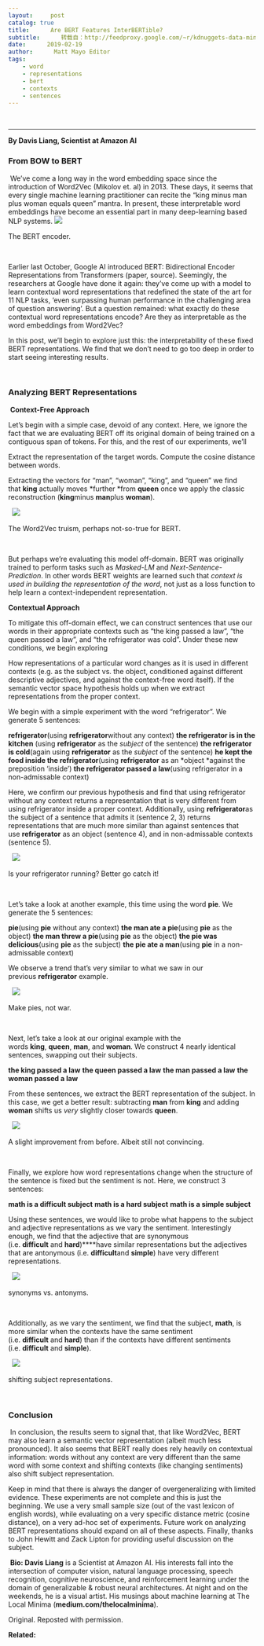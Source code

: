 ```yaml
---
layout:     post
catalog: true
title:      Are BERT Features InterBERTible?
subtitle:      转载自：http://feedproxy.google.com/~r/kdnuggets-data-mining-analytics/~3/3h5Z8E3JveA/bert-features-interbertible.html
date:      2019-02-19
author:      Matt Mayo Editor
tags:
    - word
    - representations
    - bert
    - contexts
    - sentences
---
```



  
 





---

**By Davis Liang, Scientist at Amazon AI**

### **From BOW to BERT**

 We’ve come a long way in the word embedding space since the introduction of Word2Vec (Mikolov et. al) in 2013. These days, it seems that every single machine learning practitioner can recite the “king minus man plus woman equals queen” mantra. In present, these interpretable word embeddings have become an essential part in many deep-learning based NLP systems.
![](https://cdn-images-1.medium.com/max/600/1*IpzhNX2R1GagUNDidgnNiQ.png)


The BERT encoder.


 

Earlier last October, Google AI introduced BERT: Bidirectional Encoder Representations from Transformers (paper, source). Seemingly, the researchers at Google have done it again: they’ve come up with a model to learn contextual word representations that redefined the state of the art for 11 NLP tasks, ‘even surpassing human performance in the challenging area of question answering’. But a question remained: what exactly do these contextual word representations encode? Are they as interpretable as the word embeddings from Word2Vec?

In this post, we’ll begin to explore just this: the interpretability of these fixed BERT representations. We find that we don’t need to go too deep in order to start seeing interesting results.

 

### Analyzing BERT Representations

 **Context-Free Approach**

Let’s begin with a simple case, devoid of any context. Here, we ignore the fact that we are evaluating BERT off its original domain of being trained on a contiguous span of tokens. For this, and the rest of our experiments, we’ll

Extract the representation of the target words.
Compute the cosine distance between words.

Extracting the vectors for “man”, “woman”, “king”, and “queen” we find that **king** actually moves *further *from **queen** once we apply the classic reconstruction (**king**minus **man**plus **woman**).

 
![](https://cdn-images-1.medium.com/max/800/1*QtiJj-AlZ1gu_P1pYl7rBA.png)


The Word2Vec truism, perhaps not-so-true for BERT.


 

But perhaps we’re evaluating this model off-domain. BERT was originally trained to perform tasks such as *Masked-LM* and *Next-Sentence-Prediction*. In other words BERT weights are learned such that *context is used in building the representation of the word*, not just as a loss function to help learn a context-independent representation.

**Contextual Approach**

To mitigate this off-domain effect, we can construct sentences that use our words in their appropriate contexts such as “the king passed a law”, “the queen passed a law”, and “the refrigerator was cold”. Under these new conditions, we begin exploring

How representations of a particular word changes as it is used in different contexts (e.g. as the subject vs. the object, conditioned against different descriptive adjectives, and against the context-free word itself).
If the semantic vector space hypothesis holds up when we extract representations from the proper context.

We begin with a simple experiment with the word “refrigerator”. We generate 5 sentences:

**refrigerator**(using **refrigerator**without any context)
**the refrigerator is in the kitchen** (using **refrigerator** as the *subject* of the sentence)
**the refrigerator is cold**(again using **refrigerator** as the *subject* of the sentence)
**he kept the food inside the refrigerator**(using **refrigerator** as an *object *against the preposition ‘inside’)
**the refrigerator passed a law**(using refrigerator in a non-admissable context)

Here, we confirm our previous hypothesis and find that using refrigerator without any context returns a representation that is very different from using refrigerator inside a proper context. Additionally, using **refrigerator**as the subject of a sentence that admits it (sentence 2, 3) returns representations that are much more similar than against sentences that use **refrigerator** as an object (sentence 4), and in non-admissable contexts (sentence 5).

 
![](https://cdn-images-1.medium.com/max/800/1*dgH4p-B5zfz9DHOa25_9dQ.png)


Is your refrigerator running? Better go catch it!


 

Let’s take a look at another example, this time using the word **pie**. We generate the 5 sentences:

**pie**(using **pie** without any context)
**the man ate a pie**(using **pie** as the object)
**the man threw a pie**(using **pie** as the object)
**the pie was delicious**(using **pie** as the subject)
**the pie ate a man**(using **pie** in a non-admissable context)

We observe a trend that’s very similar to what we saw in our previous **refrigerator** example.

 
![](https://cdn-images-1.medium.com/max/800/1*ke9yaBhEGYNm0j1yNtoIYw.png)


Make pies, not war.


 

Next, let’s take a look at our original example with the words **king**, **queen**, **man**, and **woman**. We construct 4 nearly identical sentences, swapping out their subjects.

**the king passed a law**
**the queen passed a law**
**the man passed a law**
**the woman passed a law**

From these sentences, we extract the BERT representation of the subject. In this case, we get a better result: subtracting **man** from **king** and adding **woman** shifts us *very* slightly closer towards **queen**.

 
![](https://cdn-images-1.medium.com/max/800/1*9I-PIRRZyP9sPrm4cp2plA.png)


A slight improvement from before. Albeit still not convincing.


 

Finally, we explore how word representations change when the structure of the sentence is fixed but the sentiment is not. Here, we construct 3 sentences:

**math is a difficult subject**
**math is a hard subject**
**math is a simple subject**

Using these sentences, we would like to probe what happens to the subject and adjective representations as we vary the sentiment. Interestingly enough, we find that the adjective that are synonymous (i.e. **difficult** and **hard**)****have similar representations but the adjectives that are antonymous (i.e. **difficult**and **simple**) have very different representations.

 
![](https://cdn-images-1.medium.com/max/800/1*zQOvrKFGmqbC6SrZO-j_UA.png)


synonyms vs. antonyms.


 

Additionally, as we vary the sentiment, we find that the subject, **math**, is more similar when the contexts have the same sentiment (i.e. **difficult** and **hard**) than if the contexts have different sentiments (i.e. **difficult** and **simple**).

 
![](https://cdn-images-1.medium.com/max/800/1*UYRhja-SVm6GXSsVXrP3mg.png)


shifting subject representations.


 

### Conclusion

 In conclusion, the results seem to signal that, that like Word2Vec, BERT may also learn a semantic vector representation (albeit much less pronounced). It also seems that BERT really does rely heavily on contextual information: words without any context are very different than the same word with some context and shifting contexts (like changing sentiments) also shift subject representation.

Keep in mind that there is always the danger of overgeneralizing with limited evidence. These experiments are not complete and this is just the beginning. We use a very small sample size (out of the vast lexicon of english words), while evaluating on a very specific distance metric (cosine distance), on a very ad-hoc set of experiments. Future work on analyzing BERT representations should expand on all of these aspects. Finally, thanks to John Hewitt and Zack Lipton for providing useful discussion on the subject.

 **Bio: Davis Liang** is a Scientist at Amazon AI. His interests fall into the intersection of computer vision, natural language processing, speech recognition, cognitive neuroscience, and reinforcement learning under the domain of generalizable & robust neural architectures. At night and on the weekends, he is a visual artist. His musings about machine learning at The Local Minima (**medium.com/thelocalminima**).

Original. Reposted with permission.

**Related:**



 






